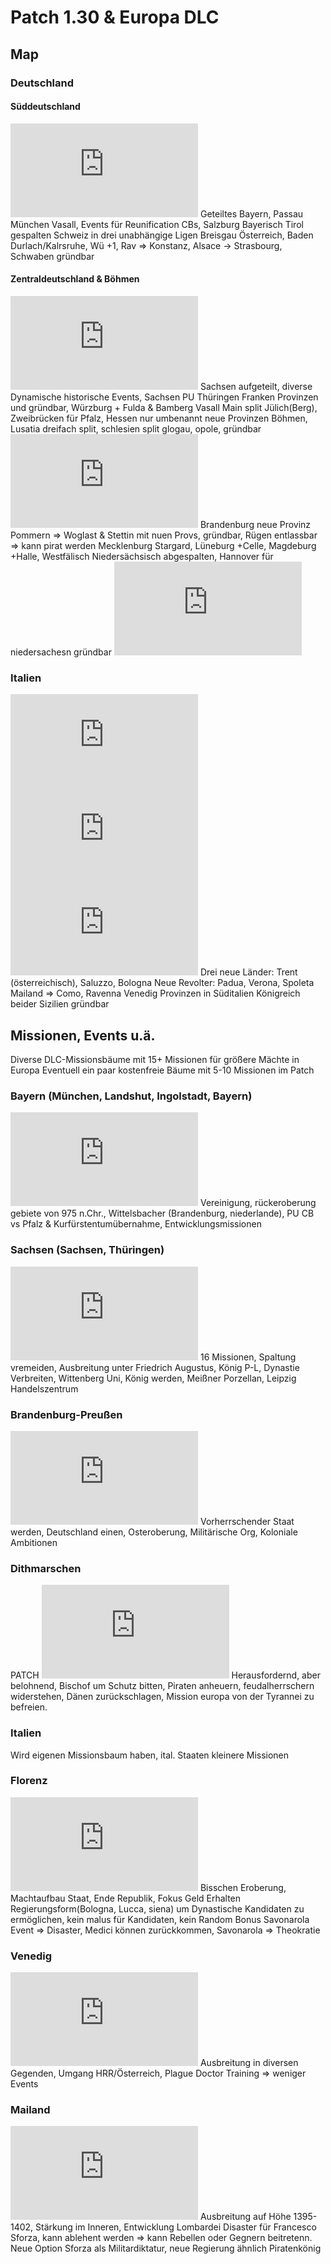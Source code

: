 ﻿# Patch 1.30 & Europa DLC
## Map
### Deutschland
#### Süddeutschland
![](https://forum.paradoxplaza.com/forum/index.php?attachments/upload_2019-5-6_13-44-8-png.478274/)
Geteiltes Bayern, Passau München Vasall, Events für Reunification CBs, Salzburg Bayerisch
Tirol gespalten
Schweiz in drei unabhängige Ligen
Breisgau Österreich, Baden Durlach/Kalrsruhe, Wü +1, Rav => Konstanz, Alsace -> Strasbourg, Schwaben gründbar
#### Zentraldeutschland & Böhmen
![](https://forum.paradoxplaza.com/forum/index.php?attachments/upload_2019-5-6_13-45-34-png.478276/)
Sachsen aufgeteilt, diverse Dynamische historische Events, Sachsen PU Thüringen
Franken Provinzen und gründbar, Würzburg + Fulda & Bamberg Vasall
Main split
Jülich(Berg), Zweibrücken für Pfalz, Hessen nur umbenannt
neue Provinzen Böhmen, Lusatia dreifach split, schlesien split glogau, opole, gründbar
![](https://forum.paradoxplaza.com/forum/index.php?attachments/upload_2019-5-6_13-46-21-png.478278/)
Brandenburg neue Provinz
Pommern => Woglast & Stettin mit nuen Provs, gründbar, Rügen entlassbar => kann pirat werden
Mecklenburg Stargard, Lüneburg +Celle, Magdeburg +Halle,
Westfälisch Niedersächsisch abgespalten, Hannover für niedersachesn gründbar
![](https://forum.paradoxplaza.com/forum/index.php?attachments/upload_2019-5-6_14-54-18-png.478303/)
### Italien
![](https://forum.paradoxplaza.com/forum/index.php?attachments/italy_whole-png.482244/)
![](https://forum.paradoxplaza.com/forum/index.php?attachments/northern-italy-png.482245/)
![](https://forum.paradoxplaza.com/forum/index.php?attachments/southern-italy-png.482246/)
Drei neue Länder: Trent (österreichisch), Saluzzo, Bologna
Neue Revolter: Padua, Verona, Spoleta
Mailand => Como, Ravenna Venedig
Provinzen in Süditalien
Königreich beider Sizilien gründbar

## Missionen, Events u.ä.
Diverse DLC-Missionsbäume mit 15+ Missionen für größere Mächte in Europa
Eventuell ein paar kostenfreie Bäume mit 5-10 Missionen im Patch
### Bayern (München, Landshut, Ingolstadt, Bayern)
![](https://forum.paradoxplaza.com/forum/index.php?attachments/bavarian-missions-png.480268/)
Vereinigung, rückeroberung gebiete von 975 n.Chr., Wittelsbacher (Brandenburg, niederlande), PU CB vs Pfalz & Kurfürstentumübernahme, Entwicklungsmissionen
### Sachsen (Sachsen, Thüringen)
![](https://forum.paradoxplaza.com/forum/index.php?attachments/saxon-missions-png.480269/)
16 Missionen, Spaltung vremeiden, Ausbreitung unter Friedrich Augustus, König P-L, Dynastie Verbreiten, Wittenberg Uni, König werden, Meißner Porzellan, Leipzig Handelszentrum
### Brandenburg-Preußen
![](https://forum.paradoxplaza.com/forum/index.php?attachments/brandenburg-missions-png.480270/)
Vorherrschender Staat werden, Deutschland einen, Osteroberung, Militärische Org, Koloniale Ambitionen
### Dithmarschen
PATCH
![](https://forum.paradoxplaza.com/forum/index.php?attachments/peasant-missions-png.480282/)
Herausfordernd, aber belohnend, Bischof um Schutz bitten, Piraten anheuern, feudalherrschern widerstehen, Dänen zurückschlagen, Mission europa von der Tyrannei zu befreien. 
### Italien
Wird eigenen Missionsbaum haben, ital. Staaten kleinere Missionen
### Florenz
![](https://forum.paradoxplaza.com/forum/index.php?attachments/dd_florence-jpg.484361/)
Bisschen Eroberung, Machtaufbau Staat, Ende Republik, Fokus Geld
Erhalten Regierungsform(Bologna, Lucca, siena) um Dynastische Kandidaten zu ermöglichen, kein malus für Kandidaten, kein Random Bonus
Savonarola Event => Disaster, Medici können zurückkommen, Savonarola => Theokratie
### Venedig
![](https://forum.paradoxplaza.com/forum/index.php?attachments/dd_venice-png.484363/)
Ausbreitung in diversen Gegenden, Umgang HRR/Österreich, Plague Doctor Training => weniger Events
### Mailand
![](https://forum.paradoxplaza.com/forum/index.php?attachments/dd_milan-jpg.484362/)
Ausbreitung auf Höhe 1395-1402, Stärkung im Inneren, Entwicklung Lombardei
Disaster für Francesco Sforza, kann ablehent werden => kann Rebellen oder Gegnern beitretenn. Neue Option Sforza als Militardiktatur, neue Regierung ähnlich Piratenkönig

